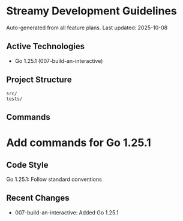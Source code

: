 # Streamy Development Guidelines

Auto-generated from all feature plans. Last updated: 2025-10-08

## Active Technologies
- Go 1.25.1 (007-build-an-interactive)

## Project Structure
```
src/
tests/
```

## Commands
# Add commands for Go 1.25.1

## Code Style
Go 1.25.1: Follow standard conventions

## Recent Changes
- 007-build-an-interactive: Added Go 1.25.1

<!-- MANUAL ADDITIONS START -->
<!-- MANUAL ADDITIONS END -->